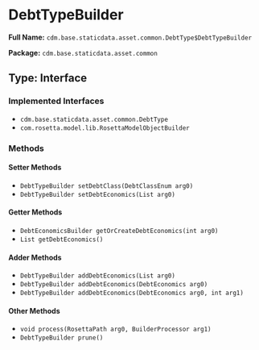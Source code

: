 # DebtTypeBuilder

**Full Name:** `cdm.base.staticdata.asset.common.DebtType$DebtTypeBuilder`

**Package:** `cdm.base.staticdata.asset.common`

## Type: Interface

### Implemented Interfaces

- `cdm.base.staticdata.asset.common.DebtType`
- `com.rosetta.model.lib.RosettaModelObjectBuilder`

### Methods

#### Setter Methods

- `DebtTypeBuilder setDebtClass(DebtClassEnum arg0)`
- `DebtTypeBuilder setDebtEconomics(List arg0)`

#### Getter Methods

- `DebtEconomicsBuilder getOrCreateDebtEconomics(int arg0)`
- `List getDebtEconomics()`

#### Adder Methods

- `DebtTypeBuilder addDebtEconomics(List arg0)`
- `DebtTypeBuilder addDebtEconomics(DebtEconomics arg0)`
- `DebtTypeBuilder addDebtEconomics(DebtEconomics arg0, int arg1)`

#### Other Methods

- `void process(RosettaPath arg0, BuilderProcessor arg1)`
- `DebtTypeBuilder prune()`

